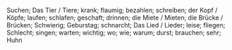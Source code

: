 Suchen; Das Tier / Tiere; krank; flaumig; bezahlen; schreiben; der Kopf / Köpfe; laufen; schlafen; geschaft; drinnen; die Miete / Mieten; die Brücke / Brücken; Schwierig; Geburstag; schnarcht; Das Lied / Lieder; leise; fliegen; Schlecht; singen; warten; wichtig; wo; wie; warum; durst; brauchen; sehr; Huhn